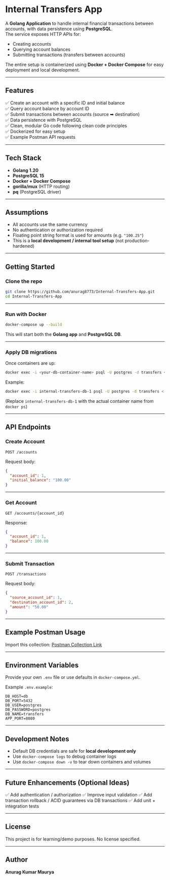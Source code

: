 #  Internal Transfers App

A **Golang Application** to handle internal financial transactions between accounts, with data persistence using **PostgreSQL**.  
The service exposes HTTP APIs for:
- Creating accounts
- Querying account balances
- Submitting transactions (transfers between accounts)

The entire setup is containerized using **Docker + Docker Compose** for easy deployment and local development.

---

##  Features

✅ Create an account with a specific ID and initial balance  
✅ Query account balance by account ID  
✅ Submit transactions between accounts (source ➡ destination)  
✅ Data persistence with PostgreSQL  
✅ Clean, modular Go code following clean code principles  
✅ Dockerized for easy setup  
✅ Example Postman API requests  

---

##  Tech Stack

- **Golang 1.20**
- **PostgreSQL 15**
- **Docker + Docker Compose**
- **gorilla/mux** (HTTP routing)
- **pq** (PostgreSQL driver)

---

##  Assumptions

- All accounts use the same currency  
- No authentication or authorization required  
- Floating point string format is used for amounts (e.g. `"100.25"`)  
- This is a **local development / internal tool setup** (not production-hardened)

---

##  Getting Started

###  Clone the repo
```bash
git clone https://github.com/anurag8773/Internal-Transfers-App.git
cd Internal-Transfers-App
````

---

###  Run with Docker

```bash
docker-compose up --build
```

 This will start both the **Golang app** and **PostgreSQL DB**.

---

###  Apply DB migrations

Once containers are up:

```bash
docker exec -i <your-db-container-name> psql -U postgres -d transfers < migrations/schema.sql
```

 Example:

```bash
docker exec -i internal-transfers-db-1 psql -U postgres -d transfers < migrations/schema.sql
```

(Replace `internal-transfers-db-1` with the actual container name from `docker ps`)

---

##  API Endpoints

###  **Create Account**

```
POST /accounts
```

Request body:

```json
{
  "account_id": 1,
  "initial_balance": "100.00"
}
```

---

###  **Get Account**

```
GET /accounts/{account_id}
```

Response:

```json
{
  "account_id": 1,
  "balance": 100.00
}
```

---

###  **Submit Transaction**

```
POST /transactions
```

Request body:

```json
{
  "source_account_id": 1,
  "destination_account_id": 2,
  "amount": "50.00"
}
```

---

##  Example Postman Usage

 Import this collection:
 [Postman Collection Link](#)

---

##  Environment Variables

Provide your own `.env` file or use defaults in `docker-compose.yml`.

Example `.env.example`:

```
DB_HOST=db
DB_PORT=5432
DB_USER=postgres
DB_PASSWORD=postgres
DB_NAME=transfers
APP_PORT=8080
```

---

##  Development Notes

* Default DB credentials are safe for **local development only**
* Use `docker-compose logs` to debug container logs
* Use `docker-compose down -v` to tear down containers and volumes

---

##  Future Enhancements (Optional Ideas)

✅ Add authentication / authorization
✅ Improve input validation
✅ Add transaction rollback / ACID guarantees via DB transactions
✅ Add unit + integration tests

---

##  License

This project is for learning/demo purposes. No license specified.

---

##  Author

 **Anurag Kumar Maurya**
